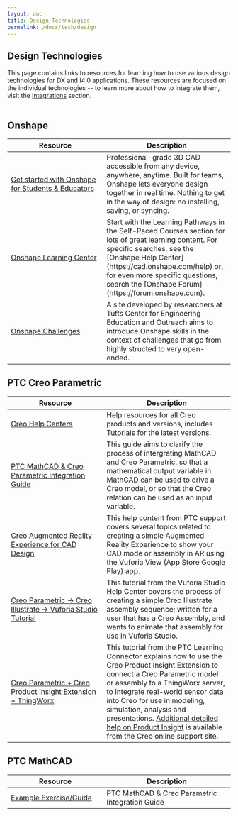 ```yaml
---
layout: doc
title: Design Technologies
permalink: /docs/tech/design
---
```


<section class="section">
    <h2>Design Technologies</h2>
    <div>This page contains links to resources for learning how to use various design technologies for DX and I4.0 applications. These resources are focused on the individual technologies -- to learn more about how to integrate them, visit the <a href="/docs/integrations">integrations</a> section.<br /><br />
    </div>
    <div class="container">
        <h2>Onshape</h2>
        <div>
            <table>
                <thead>
                    <tr>
                        <th width="200">Resource</th>
                        <th>Description</th>
                    </tr>
                </thead>
                <tbody>
                    <tr>
                        <td><a href="https://www.onshape.com/en/education/">Get started with Onshape for Students & Educators</a></td>
                        <td>Professional-grade 3D CAD accessible from any device, anywhere, anytime. Built for teams, Onshape lets everyone design together in real time. Nothing to get in the way of design: no installing, saving, or syncing.</td>
                    </tr>
                    <tr>
                        <td><a href="https://learn.onshape.com">Onshape Learning Center</a></td>
                        <td>Start with the Learning Pathways in the Self-Paced Courses section for lots of great learning content. For specific searches, see the [Onshape Help Center](https://cad.onshape.com/help) or, for even more specific questions, search the [Onshape Forum](https://forum.onshape.com).</td>
                    </tr>
                    <tr>
                        <td><a href="https://sites.google.com/view/onshape-challenges/home">Onshape Challenges</a></td>
                        <td>A site developed by researchers at Tufts Center for Engineering Education and Outreach aims to introduce Onshape skills in the context of challenges that go from highly structed to very open-ended.</td>
                    </tr>
                </tbody>
            </table>
        </div>
    </div>
    <div class="container">
        <h2>PTC Creo Parametric</h2>
        <div>
            <table>
                <thead>
                    <tr>
                        <th width="200">Resource</th>
                        <th>Description</th>
                    </tr>
                </thead>
                <tbody>
                    <tr>
                        <td><a href="https://www.ptc.com/en/support/help/Creo">Creo Help Centers</a></td>
                        <td>Help resources for all Creo products and versions, includes <a href="https://support.ptc.com/help/creo/creo_pma/r7.0/usascii/#page/tutorials_pma%2Fonline_help%2Faux_files%2Fpma_tutorials.html%23">Tutorials</a> for the latest versions.</td>
                    </tr>
                    <tr>
                        <td><a href="https://apps.ptc.com/schools/curriculum/DX/MathCAD-Creo-DX.pdf">PTC MathCAD & Creo Parametric Integration Guide</a></td>
                        <td>This guide aims to clarify the process of intergrating MathCAD and Creo Parametric, so that a mathematical output variable in MathCAD can be used to drive a Creo model, or so that the Creo relation can be used as an input variable.</td>
                    </tr>
                    <tr>
                        <td><a href="https://support.ptc.com/help/creo/creo_pma/r6.0/usascii/index.html#page/fundamentals%2Far_vr%2Fabout_ar_experience_for_cad_design.html%23">Creo Augmented Reality Experience for CAD Design</a></td>
                        <td>This help content from PTC support covers several topics related to creating a simple Augmented Reality Experience to show your CAD mode or assembly in AR using the Vuforia View (App Store Google Play) app. </td>
                    </tr>
                    <tr>
                        <td><a href="http://support.ptc.com/help/vuforia/studio/en/#page/Studio_Help_Center%2FCreateAnimationSequence.html%23">Creo Parametric → Creo Illustrate → Vuforia Studio Tutorial</a></td>
                        <td>This tutorial from the Vuforia Studio Help Center covers the process of creating a simple Creo Illustrate assembly sequence; written for a user that has a Creo Assembly, and wants to animate that assembly for use in Vuforia Studio.</td>
                    </tr>
                    <tr>
                        <td><a href="https://learningconnector.ptc.com/content/tut-5552/creo-product-insight-extension-introduction">Creo Parametric + Creo Product Insight Extension + ThingWorx</a></td>
                        <td>This tutorial from the PTC Learning Connector explains how to use the Creo Product Insight Extension to connect a Creo Parametric model or assembly to a ThingWorx server, to integrate real-world sensor data into Creo for use in modeling, simulation, analysis and presentations. <a href="https://support.ptc.com/help/creo/creo_pma/r6.0/usascii/index.html#page/assembly%2Finstrumented_assemblies%2FProduct_Insight_Overview.html%23">Additional detailed help on Product Insight</a> is available from the Creo online support site.</td>
                    </tr>
                </tbody>
            </table>
        </div>
    </div>
    <div class="container">
        <h2>PTC MathCAD</h2>
        <div>
            <table>
                <thead>
                    <tr>
                        <th width="200">Resource</th>
                        <th>Description</th>
                    </tr>
                </thead>
                <tbody>
                    <tr>
                        <td><a href="https://apps.ptc.com/schools/curriculum/DX/MathCAD-Creo-DX.pdf">Example Exercise/Guide</a></td>
                        <td>PTC MathCAD & Creo Parametric Integration Guide</td>
                    </tr>
                </tbody>
            </table>
        </div>
    </div>
<section>
